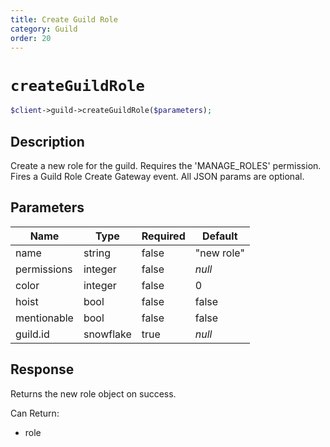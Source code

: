 ```yaml
---
title: Create Guild Role
category: Guild
order: 20
---
```


# `createGuildRole`

```php
$client->guild->createGuildRole($parameters);
```

## Description

Create a new role for the guild. Requires the &#039;MANAGE_ROLES&#039; permission.  Fires a Guild Role Create Gateway event. All JSON params are optional.

## Parameters


Name | Type | Required | Default
--- | --- | --- | ---
name | string | false | &quot;new role&quot;
permissions | integer | false | *null*
color | integer | false | 0
hoist | bool | false | false
mentionable | bool | false | false
guild.id | snowflake | true | *null*

## Response

Returns the new role object on success.

Can Return:

* role

